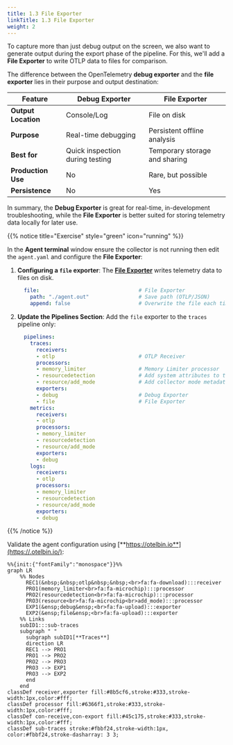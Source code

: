 ```yaml
---
title: 1.3 File Exporter
linkTitle: 1.3 File Exporter
weight: 2
---
```


To capture more than just debug output on the screen, we also want to generate output during the export phase of the pipeline. For this, we'll add a **File Exporter** to write OTLP data to files for comparison.

The difference between the OpenTelemetry **debug exporter** and the **file exporter** lies in their purpose and output destination:

| Feature             | Debug Exporter                  | File Exporter                 |
|---------------------|---------------------------------|-------------------------------|
| **Output Location** | Console/Log                     | File on disk                  |
| **Purpose**         | Real-time debugging             | Persistent offline analysis   |
| **Best for**        | Quick inspection during testing | Temporary storage and sharing |
| **Production Use**  | No                              | Rare, but possible            |
| **Persistence**     | No                              | Yes                           |

In summary, the **Debug Exporter** is great for real-time, in-development troubleshooting, while the **File Exporter** is better suited for storing telemetry data locally for later use.

{{% notice title="Exercise" style="green" icon="running" %}}

In the **Agent terminal** window ensure the collector is not running then edit the `agent.yaml` and configure the **File Exporter**:

1. **Configuring a `file` exporter**: The [**File Exporter**](https://github.com/open-telemetry/opentelemetry-collector-contrib/blob/main/exporter/fileexporter/README.md) writes telemetry data to files on disk.

    ```yaml
      file:                                # File Exporter
        path: "./agent.out"                # Save path (OTLP/JSON)
        append: false                      # Overwrite the file each time
    ```

1. **Update the Pipelines Section**: Add the `file` exporter to the `traces` pipeline only:

    ```yaml
      pipelines:
        traces:
          receivers:
          - otlp                           # OTLP Receiver
          processors:
          - memory_limiter                 # Memory Limiter processor
          - resourcedetection              # Add system attributes to the data
          - resource/add_mode              # Add collector mode metadata
          exporters:
          - debug                          # Debug Exporter
          - file                           # File Exporter
        metrics:
          receivers:
          - otlp
          processors:
          - memory_limiter
          - resourcedetection
          - resource/add_mode
          exporters:
          - debug
        logs:
          receivers:
          - otlp
          processors:
          - memory_limiter
          - resourcedetection
          - resource/add_mode
          exporters:
          - debug
    ```

{{% /notice %}}

Validate the agent configuration using [**https://otelbin.io**](https://.otelbin.io/):

```mermaid
%%{init:{"fontFamily":"monospace"}}%%
graph LR
    %% Nodes
      REC1(&nbsp;&nbsp;otlp&nbsp;&nbsp;<br>fa:fa-download):::receiver
      PRO1(memory_limiter<br>fa:fa-microchip):::processor
      PRO2(resourcedetection<br>fa:fa-microchip):::processor
      PRO3(resource<br>fa:fa-microchip<br>add_mode):::processor
      EXP1(&ensp;debug&ensp;<br>fa:fa-upload):::exporter
      EXP2(&ensp;file&ensp;<br>fa:fa-upload):::exporter
    %% Links
    subID1:::sub-traces
    subgraph " "
      subgraph subID1[**Traces**]
      direction LR
      REC1 --> PRO1
      PRO1 --> PRO2
      PRO2 --> PRO3
      PRO3 --> EXP1
      PRO3 --> EXP2
      end
    end
classDef receiver,exporter fill:#8b5cf6,stroke:#333,stroke-width:1px,color:#fff;
classDef processor fill:#6366f1,stroke:#333,stroke-width:1px,color:#fff;
classDef con-receive,con-export fill:#45c175,stroke:#333,stroke-width:1px,color:#fff;
classDef sub-traces stroke:#fbbf24,stroke-width:1px, color:#fbbf24,stroke-dasharray: 3 3;
```
